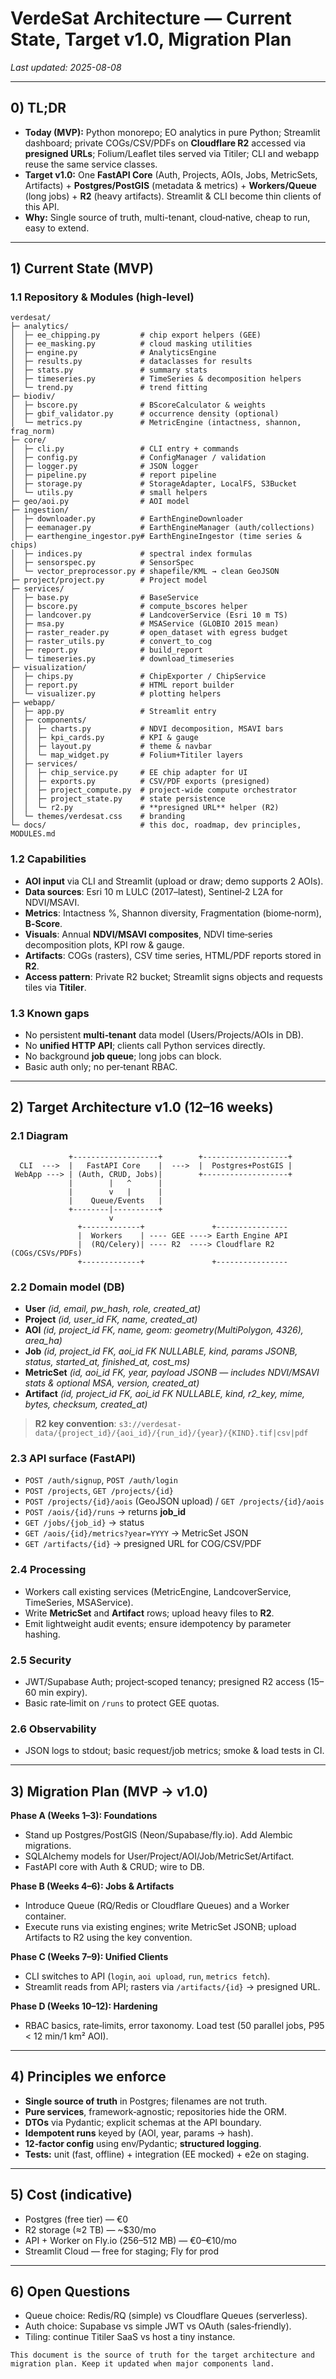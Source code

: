 # VerdeSat Architecture — Current State, Target v1.0, Migration Plan

_Last updated: 2025-08-08_

---

## 0) TL;DR
- **Today (MVP):** Python monorepo; EO analytics in pure Python; Streamlit dashboard; private COGs/CSV/PDFs on **Cloudflare R2** accessed via **presigned URLs**; Folium/Leaflet tiles served via Titiler; CLI and webapp reuse the same service classes.
- **Target v1.0:** One **FastAPI Core** (Auth, Projects, AOIs, Jobs, MetricSets, Artifacts) + **Postgres/PostGIS** (metadata & metrics) + **Workers/Queue** (long jobs) + **R2** (heavy artifacts). Streamlit & CLI become thin clients of this API.
- **Why:** Single source of truth, multi-tenant, cloud‑native, cheap to run, easy to extend.

---

## 1) Current State (MVP)

### 1.1 Repository & Modules (high‑level)
```
verdesat/
├─ analytics/
│  ├─ ee_chipping.py         # chip export helpers (GEE)
│  ├─ ee_masking.py          # cloud masking utilities
│  ├─ engine.py              # AnalyticsEngine
│  ├─ results.py             # dataclasses for results
│  ├─ stats.py               # summary stats
│  ├─ timeseries.py          # TimeSeries & decomposition helpers
│  └─ trend.py               # trend fitting
├─ biodiv/
│  ├─ bscore.py              # BScoreCalculator & weights
│  ├─ gbif_validator.py      # occurrence density (optional)
│  └─ metrics.py             # MetricEngine (intactness, shannon, frag_norm)
├─ core/
│  ├─ cli.py                 # CLI entry + commands
│  ├─ config.py              # ConfigManager / validation
│  ├─ logger.py              # JSON logger
│  ├─ pipeline.py            # report pipeline
│  ├─ storage.py             # StorageAdapter, LocalFS, S3Bucket
│  └─ utils.py               # small helpers
├─ geo/aoi.py                # AOI model
├─ ingestion/
│  ├─ downloader.py          # EarthEngineDownloader
│  ├─ eemanager.py           # EarthEngineManager (auth/collections)
│  ├─ earthengine_ingestor.py# EarthEngineIngestor (time series & chips)
│  ├─ indices.py             # spectral index formulas
│  ├─ sensorspec.py          # SensorSpec
│  └─ vector_preprocessor.py # shapefile/KML → clean GeoJSON
├─ project/project.py        # Project model
├─ services/
│  ├─ base.py                # BaseService
│  ├─ bscore.py              # compute_bscores helper
│  ├─ landcover.py           # LandcoverService (Esri 10 m TS)
│  ├─ msa.py                 # MSAService (GLOBIO 2015 mean)
│  ├─ raster_reader.py       # open_dataset with egress budget
│  ├─ raster_utils.py        # convert_to_cog
│  ├─ report.py              # build_report
│  └─ timeseries.py          # download_timeseries
├─ visualization/
│  ├─ chips.py               # ChipExporter / ChipService
│  ├─ report.py              # HTML report builder
│  └─ visualizer.py          # plotting helpers
├─ webapp/
│  ├─ app.py                 # Streamlit entry
│  ├─ components/
│  │  ├─ charts.py           # NDVI decomposition, MSAVI bars
│  │  ├─ kpi_cards.py        # KPI & gauge
│  │  ├─ layout.py           # theme & navbar
│  │  └─ map_widget.py       # Folium+Titiler layers
│  ├─ services/
│  │  ├─ chip_service.py     # EE chip adapter for UI
│  │  ├─ exports.py          # CSV/PDF exports (presigned)
│  │  ├─ project_compute.py  # project‑wide compute orchestrator
│  │  ├─ project_state.py    # state persistence
│  │  └─ r2.py               # **presigned URL** helper (R2)
│  └─ themes/verdesat.css    # branding
└─ docs/                     # this doc, roadmap, dev principles, MODULES.md
```

### 1.2 Capabilities
- **AOI input** via CLI and Streamlit (upload or draw; demo supports 2 AOIs).
- **Data sources**: Esri 10 m LULC (2017–latest), Sentinel‑2 L2A for NDVI/MSAVI.
- **Metrics**: Intactness %, Shannon diversity, Fragmentation (biome‑norm), **B‑Score**.
- **Visuals**: Annual **NDVI/MSAVI composites**, NDVI time‑series decomposition plots, KPI row & gauge.
- **Artifacts**: COGs (rasters), CSV time series, HTML/PDF reports stored in **R2**.
- **Access pattern**: Private R2 bucket; Streamlit signs objects and requests tiles via **Titiler**.

### 1.3 Known gaps
- No persistent **multi‑tenant** data model (Users/Projects/AOIs in DB).
- No **unified HTTP API**; clients call Python services directly.
- No background **job queue**; long jobs can block.
- Basic auth only; no per‑tenant RBAC.

---

## 2) Target Architecture v1.0 (12–16 weeks)

### 2.1 Diagram
```
             +-------------------+        +-------------------+
  CLI  --->  |   FastAPI Core    |  --->  |  Postgres+PostGIS |
 WebApp ---> | (Auth, CRUD, Jobs)|        +-------------------+
             |        |   ^      |
             |        v   |      |
             |    Queue/Events   |
             +--------|----------+
                      v
               +-------------+               +----------------
               |  Workers    | ---- GEE ----> Earth Engine API
               |  (RQ/Celery)| ---- R2  ----> Cloudflare R2 (COGs/CSVs/PDFs)
               +-------------+               +----------------
```

### 2.2 Domain model (DB)
- **User** *(id, email, pw_hash, role, created_at)*
- **Project** *(id, user_id FK, name, created_at)*
- **AOI** *(id, project_id FK, name, geom: geometry(MultiPolygon, 4326), area_ha)*
- **Job** *(id, project_id FK, aoi_id FK NULLABLE, kind, params JSONB, status, started_at, finished_at, cost_ms)*
- **MetricSet** *(id, aoi_id FK, year, payload JSONB — includes NDVI/MSAVI stats & optional MSA, version, created_at)*
- **Artifact** *(id, project_id FK, aoi_id FK NULLABLE, kind, r2_key, mime, bytes, checksum, created_at)*

> **R2 key convention**: `s3://verdesat-data/{project_id}/{aoi_id}/{run_id}/{year}/{KIND}.tif|csv|pdf`

### 2.3 API surface (FastAPI)
- `POST /auth/signup`, `POST /auth/login`
- `POST /projects`, `GET /projects/{id}`
- `POST /projects/{id}/aois` (GeoJSON upload) / `GET /projects/{id}/aois`
- `POST /aois/{id}/runs`  → returns **job_id**
- `GET /jobs/{job_id}`     → status
- `GET /aois/{id}/metrics?year=YYYY` → MetricSet JSON
- `GET /artifacts/{id}`    → presigned URL for COG/CSV/PDF

### 2.4 Processing
- Workers call existing services (MetricEngine, LandcoverService, TimeSeries, MSAService).
- Write **MetricSet** and **Artifact** rows; upload heavy files to **R2**.
- Emit lightweight audit events; ensure idempotency by parameter hashing.

### 2.5 Security
- JWT/Supabase Auth; project‑scoped tenancy; presigned R2 access (15–60 min expiry).
- Basic rate‑limit on `/runs` to protect GEE quotas.

### 2.6 Observability
- JSON logs to stdout; basic request/job metrics; smoke & load tests in CI.

---

## 3) Migration Plan (MVP → v1.0)

**Phase A (Weeks 1–3): Foundations**
- Stand up Postgres/PostGIS (Neon/Supabase/fly.io). Add Alembic migrations.
- SQLAlchemy models for User/Project/AOI/Job/MetricSet/Artifact.
- FastAPI core with Auth & CRUD; wire to DB.

**Phase B (Weeks 4–6): Jobs & Artifacts**
- Introduce Queue (RQ/Redis or Cloudflare Queues) and a Worker container.
- Execute runs via existing engines; write MetricSet JSONB; upload Artifacts to R2 using the key convention.

**Phase C (Weeks 7–9): Unified Clients**
- CLI switches to API (`login`, `aoi upload`, `run`, `metrics fetch`).
- Streamlit reads from API; rasters via `/artifacts/{id}` → presigned URL.

**Phase D (Weeks 10–12): Hardening**
- RBAC basics, rate‑limits, error taxonomy. Load test (50 parallel jobs, P95 < 12 min/1 km² AOI).

---

## 4) Principles we enforce
- **Single source of truth** in Postgres; filenames are not truth.
- **Pure services**, framework‑agnostic; repositories hide the ORM.
- **DTOs** via Pydantic; explicit schemas at the API boundary.
- **Idempotent runs** keyed by (AOI, year, params → hash).
- **12‑factor config** using env/Pydantic; **structured logging**.
- **Tests:** unit (fast, offline) + integration (EE mocked) + e2e on staging.

---

## 5) Cost (indicative)
- Postgres (free tier) — €0
- R2 storage (≈2 TB) — ~$30/mo
- API + Worker on Fly.io (256–512 MB) — €0–€10/mo
- Streamlit Cloud — free for staging; Fly for prod

---

## 6) Open Questions
- Queue choice: Redis/RQ (simple) vs Cloudflare Queues (serverless).
- Auth choice: Supabase vs simple JWT vs OAuth (sales‑friendly).
- Tiling: continue Titiler SaaS vs host a tiny instance.

```
This document is the source of truth for the target architecture and migration plan. Keep it updated when major components land.
```